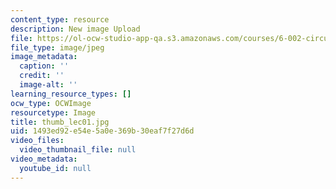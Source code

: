 ```yaml
---
content_type: resource
description: New image Upload
file: https://ol-ocw-studio-app-qa.s3.amazonaws.com/courses/6-002-circuits-and-electronics-spring-2007/1493ed92e54e5a0e369b30eaf7f27d6d_thumb_lec01.jpg
file_type: image/jpeg
image_metadata:
  caption: ''
  credit: ''
  image-alt: ''
learning_resource_types: []
ocw_type: OCWImage
resourcetype: Image
title: thumb_lec01.jpg
uid: 1493ed92-e54e-5a0e-369b-30eaf7f27d6d
video_files:
  video_thumbnail_file: null
video_metadata:
  youtube_id: null
---
```

